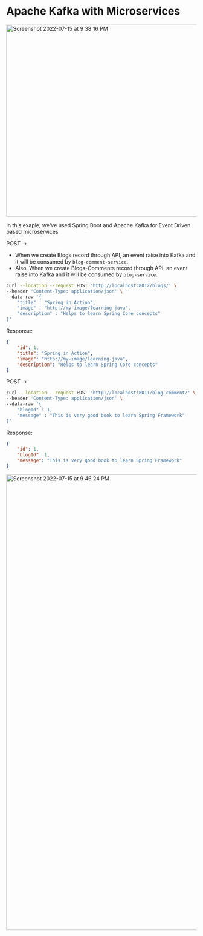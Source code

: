 # Apache Kafka with Microservices

<img width="507" alt="Screenshot 2022-07-15 at 9 38 16 PM" src="https://user-images.githubusercontent.com/54174687/179263257-44e70304-1006-46f0-bafe-7313029ea6ae.png">

In this exaple, we've used Spring Boot and Apache Kafka for Event Driven based microservices



POST -> 
- When we create Blogs record through API, an event raise into Kafka and it will be consumed by `blog-comment-service`.
- Also, When we create Blogs-Comments record through API, an event raise into Kafka and it will be consumed by `blog-service`.


```sh
curl --location --request POST 'http://localhost:8012/blogs/' \
--header 'Content-Type: application/json' \
--data-raw '{
    "title" : "Spring in Action",
    "image" : "http://my-image/learning-java",
    "description" : "Helps to learn Spring Core concepts"
}'
```
Response:

```json
{
    "id": 1,
    "title": "Spring in Action",
    "image": "http://my-image/learning-java",
    "description": "Helps to learn Spring Core concepts"
}
```

POST -> 

```sh
curl --location --request POST 'http://localhost:8011/blog-comment/' \
--header 'Content-Type: application/json' \
--data-raw '{
    "blogId" : 1,
    "message" : "This is very good book to learn Spring Framework"
}'
```

Response:

```json
{
    "id": 1,
    "blogId": 1,
    "message": "This is very good book to learn Spring Framework"
}
```

<img width="1203" alt="Screenshot 2022-07-15 at 9 46 24 PM" src="https://user-images.githubusercontent.com/54174687/179264681-3ea8a4f5-155a-4a01-ba9d-ec06a9992f90.png">


